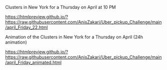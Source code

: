Clusters in New York for a Thursday on April at 10 PM

https://htmlpreview.github.io/?https://raw.githubusercontent.com/AnisZakari/Uber_pickup_Challenge/main/april_Friday_22.html

Animation of the Clusters in New York for a Thursday on April (24h animation)

https://htmlpreview.github.io/?https://raw.githubusercontent.com/AnisZakari/Uber_pickup_Challenge/main/april_Friday_animated.html
